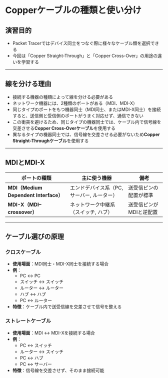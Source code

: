 # Copperケーブルの種類と使い分け

## 演習目的
- Packet Tracerではデバイス同士をつなぐ際に様々なケーブル類を選択できる  
- 今回は「Copper Straight-Through」と「Copper Cross-Over」の用途の違いを学習する

---

## 線を分ける理由
- 接続する機器の種類によって線を分ける必要がある  
- ネットワーク機器には、2種類のポートがある（MDI、MDI-X）  
- 同じタイプのポートをもつ機器同士（MDI同士、またはMDI-X同士）を接続すると、送信側と受信側のポートがうまく対応せず、通信できない  
- この衝突を避けるため、同じタイプの機器同士では、ケーブル内で信号線を交差させる**Copper Cross-Overケーブル**を使用する  
- 異なるタイプの機器同士では、信号線を交差させる必要がないため**Copper Straight-Throughケーブル**を使用する  

---

## MDIとMDI-X

| ポートの種類 | 主に使う機器 | 備考 |
|--------------|--------------|------|
| **MDI（Medium Dependent Interface）** | エンドデバイス系（PC, サーバー, ルーター） | 送受信ピンの配置が標準 |
| **MDI-X（MDI–crossover）** | ネットワーク中継系（スイッチ, ハブ） | 送受信ピンがMDIと逆配置 |

---

## ケーブル選びの原理

### クロスケーブル
- **使用場面**：MDI同士・MDI-X同士を接続する場合  
- **例**：
  - PC ↔ PC  
  - スイッチ ↔ スイッチ  
  - ルーター ↔ ルーター  
  - ハブ ↔ ハブ  
  - PC ↔ ルーター  
- **特徴**：ケーブル内で送受信線を交差させて信号を整える

### ストレートケーブル
- **使用場面**：MDI ↔ MDI-Xを接続する場合  
- **例**：
  - PC ↔ スイッチ  
  - ルーター ↔ スイッチ  
  - PC ↔ ハブ  
  - PC ↔ サーバー  
- **特徴**：信号線を交差させず、そのまま接続可能
